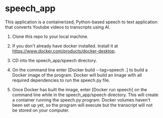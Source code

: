 # speech_app

This application is a containerized, Python-based speech to text application that converts Youtube videos to transcripts using AI.


1. Clone this repo to your local machine.

2. If you don't already have docker installed. Install it at https://www.docker.com/products/docker-desktop.

3. CD into the speech_app/speech directory.

4. On the command line enter [Docker build --tag=speech .] to build a Docker image of the program. Docker will build an image with all required dependencies to run the speech.py file.

5. Once Docker has built the image, enter [Docker run speech] on the command line while in the speech_app/speech directory. This will create a container running the speech.py program. Docker volumes haven't been set up yet, so the program will execute but the transcript will not be stored on your computer.
